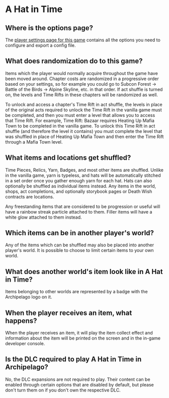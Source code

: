 # A Hat in Time

## Where is the options page?

The [player settings page for this game](../player-settings) contains all the options you need to configure and export a
config file.

## What does randomization do to this game?

Items which the player would normally acquire throughout the game have been moved around. 
Chapter costs are randomized in a progressive order based on your settings, 
so for example you could go to Subcon Forest -> Battle of the Birds -> Alpine Skyline, etc. in that order. If act shuffle is turned on, 
the levels and Time Rifts in these chapters will be randomized as well.
 
To unlock and access a chapter's Time Rift in act shuffle, 
the levels in place of the original acts required to unlock the Time Rift in the vanilla game must be completed, 
and then you must enter a level that allows you to access that Time Rift. 
For example, Time Rift: Bazaar requires Heating Up Mafia Town to be completed in the vanilla game. 
To unlock this Time Rift in act shuffle (and therefore the level it contains) 
you must complete the level that was shuffled in place of Heating Up Mafia Town 
and then enter the Time Rift through a Mafia Town level.

## What items and locations get shuffled?

Time Pieces, Relics, Yarn, Badges, and most other items are shuffled. 
Unlike in the vanilla game, yarn is typeless, and hats will be automatically stitched 
in a set order once you gather enough yarn for each hat. 
Hats can also optionally be shuffled as individual items instead. 
Any items in the world, shops, act completions, 
and optionally storybook pages or Death Wish contracts are locations.

Any freestanding items that are considered to be progression or useful 
will have a rainbow streak particle attached to them. 
Filler items will have a white glow attached to them instead.

## Which items can be in another player's world?

Any of the items which can be shuffled may also be placed into another player's world. It is possible to choose to limit
certain items to your own world.

## What does another world's item look like in A Hat in Time?

Items belonging to other worlds are represented by a badge with the Archipelago logo on it.

## When the player receives an item, what happens?

When the player receives an item, it will play the item collect effect and information about the item will be printed on the screen and in the in-game developer console.

## Is the DLC required to play A Hat in Time in Archipelago?

No, the DLC expansions are not required to play. Their content can be enabled through certain options that are disabled by default, but please don't turn them on if you don't own the respective DLC.
